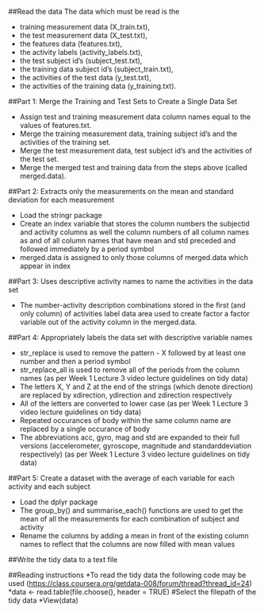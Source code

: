 ﻿##Read the data
The data which must be read is the 
* training measurement data (X_train.txt), 
* the test measurement data (X_test.txt), 
* the features data (features.txt), 
* the activity labels (activity_labels.txt), 
* the test subject id’s (subject_test.txt), 
* the training data subject id’s (subject_train.txt), 
* the activities of the test data (y_test.txt),
* the activities of the training data (y_training.txt).

##Part 1: Merge the Training and Test Sets to Create a Single Data Set
* Assign test and training measurement data column names equal to the values of features.txt.
* Merge the training measurement data, training subject id’s and the activities of the training set.
* Merge the test measurement data, test subject id’s and the activities of the test set.
* Merge the merged test and training data from the steps above (called merged.data).

##Part 2: Extracts only the measurements on the mean and standard deviation for each measurement
* Load the stringr package
* Create an index variable that stores the column numbers the subjectid and activity columns as well the column numbers of all column names as  and of all column names that have mean and std preceded and followed immediately by a period symbol 
* merged.data is assigned to only those columns of merged.data which appear in index

##Part 3: Uses descriptive activity names to name the activities in the data set
* The number-activity description combinations stored in the first (and only column) of activities label data area used to create factor a factor variable out of the activity column in the merged.data.


##Part 4: Appropriately labels the data set with descriptive variable names
* str_replace is used to remove the pattern  -  X followed by at least one number and then a period symbol
* str_replace_all is used to remove all of the periods from the column names (as per Week 1 Lecture 3 video lecture guidelines on tidy data)
* The letters X, Y and Z at the end of the strings (which denote direction) are replaced by xdirection, ydirection and zdirection respectively
* All of the letters are converted to lower case (as per Week 1 Lecture 3 video lecture guidelines on tidy data)
* Repeated occurances of body within the same column name are replaced by a single occurance of body
* The abbreviations acc, gyro, mag and std are expanded to their full versions (accelerometer, gyroscope, magnitude and standarddeviation respectively) (as per Week 1 Lecture 3 video lecture guidelines on tidy data)

##Part 5: Create a dataset with the average of each variable for each activity and each subject
* Load the dplyr package
* The group_by() and summarise_each() functions are used to get the mean of all the measurements for each combination of subject and activity
* Rename the columns by adding a mean in front of the existing column names to reflect that the columns are now filled with mean values

##Write the tidy data to a text file

##Reading instructions
*To read the tidy data the following code may be used (https://class.coursera.org/getdata-008/forum/thread?thread_id=24)
*data <- read.table(file.choose(), header = TRUE) #Select the filepath of the tidy data
*View(data)
